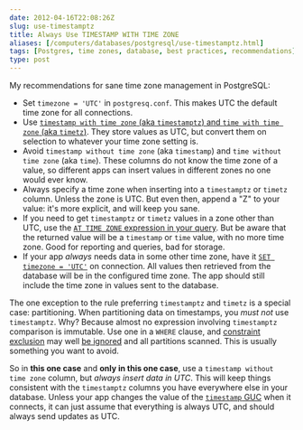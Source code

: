```yaml
--- 
date: 2012-04-16T22:08:26Z
slug: use-timestamptz
title: Always Use TIMESTAMP WITH TIME ZONE
aliases: [/computers/databases/postgresql/use-timestamptz.html]
tags: [Postgres, time zones, database, best practices, recommendations]
type: post
---
```


<p>My recommendations for sane time zone management in PostgreSQL:</p>

<ul>
<li>Set <code>timezone = 'UTC'</code> in <code>postgresq.conf</code>. This makes UTC the default time zone for all connections.</li>
<li>Use <a href="http://www.postgresql.org/docs/current/static/datatype-datetime.html"><code>timestamp with time zone</code> (aka <code>timestamptz</code>) and <code>time with time zone</code> (aka <code>timetz</code>)</a>. They store values as UTC, but convert them on selection to whatever your time zone setting is.</li>
<li>Avoid <code>timestamp without time zone</code> (aka <code>timestamp</code>) and <code>time without time zone</code> (aka <code>time</code>). These columns do not know the time zone of a value, so different apps can insert values in different zones no one would ever know.</li>
<li>Always specify a time zone when inserting into a <code>timestamptz</code> or <code>timetz</code> column. Unless the zone is UTC. But even then, append a "Z" to your value: it's more explicit, and will keep you sane.</li>
<li>If you need to get <code>timestamptz</code> or <code>timetz</code> values in a zone other than UTC, use the <a href="http://www.postgresql.org/docs/current/static/functions-datetime.html#FUNCTIONS-DATETIME-ZONECONVERT"><code>AT TIME ZONE</code> expression in your query</a>. But be aware that the returned value will be a <code>timestamp</code> or <code>time</code> value, with no more time zone. Good for reporting and queries, bad for storage.</li>
<li>If your app <em>always</em> needs data in some other time zone, have it <a href="http://www.postgresql.org/docs/9.1/static/runtime-config-client.html#GUC-TIMEZONE"><code>SET timezone = 'UTC'</code></a> on connection. All values then retrieved from the database will be in the configured time zone. The app should still include the time zone in values sent to the database.</li>
</ul>

<p>The one exception to the rule preferring <code>timestamptz</code> and <code>timetz</code> is a special case: partitioning. When partitioning data on timestamps, you <em>must not</em> use <code>timestamptz</code>. Why? Because almost no expression involving <code>timestamptz</code> comparison is immutable. Use one in a <code>WHERE</code> clause, and <a href="http://www.postgresql.org/docs/9.1/static/ddl-partitioning.html#DDL-PARTITIONING-CONSTRAINT-EXCLUSION">constraint exclusion</a> may well <a href="http://comments.gmane.org/gmane.comp.db.postgresql.performance/29681">be ignored</a> and all partitions scanned. This is usually something you want to avoid.</p>

<p>So in <strong>this one case</strong> and <strong>only in this one case</strong>, use a <code>timestamp without time zone</code> column, but <em>always insert data in UTC</em>. This will keep things consistent with the <code>timestamptz</code> columns you have everywhere else in your database. Unless your app changes the value of the <a href="http://www.postgresql.org/docs/9.1/static/runtime-config-client.html#GUC-TIMEZONE"><code>timestamp</code> GUC</a> when it connects, it can just assume that everything is always UTC, and should always send updates as UTC.</p>
